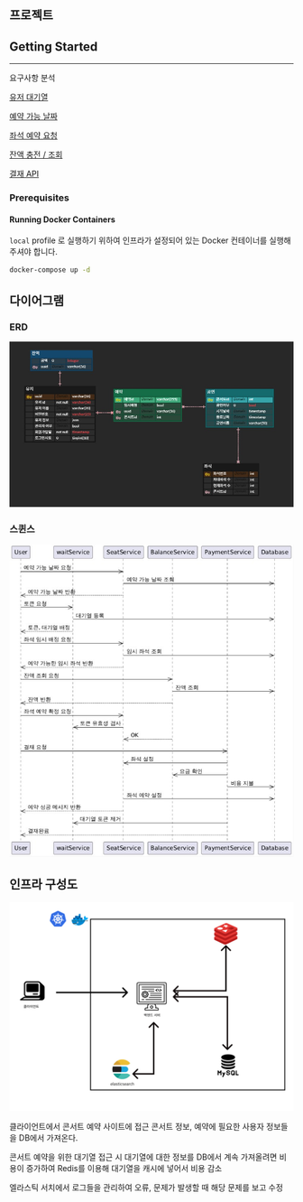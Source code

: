 ## 프로젝트

## Getting Started

----
요구사항 분석

[유저 대기열](docs/유저_대기열.md)

[예약 가능 날짜](docs/날짜_예약_좌석.md)

[좌석 예약 요청](docs/좌석_예약_요청.md)

[잔액 충전 / 조회](docs/잔액_충전과_조회.md)

[결재 API](docs/결재.md)

### Prerequisites

#### Running Docker Containers

`local` profile 로 실행하기 위하여 인프라가 설정되어 있는 Docker 컨테이너를 실행해주셔야 합니다.

```bash
docker-compose up -d
```




## 다이어그램

### ERD 
![!이미지 없음](docs/콘서트예약ERD.jpg)

### 스퀸스
![!이미지 없음](docs/스퀸스%20다이어그램.jpg)



## 인프라 구성도
![!이미지 없음](docs/img.png)

클라이언트에서 콘서트 예약 사이트에 접근
콘서트 정보, 예약에 필요한 사용자 정보들을 DB에서 가져온다.

콘서트 예약을 위한 대기열 접근 시 대기열에 대한 정보를 DB에서 계속 가져올려면 비용이 증가하여
Redis를 이용해 대기열을 캐시에 넣어서 비용 감소

엘라스틱 서치에서 로그들을 관리하여 오류, 문제가 발생할 때 해당 문제를 보고 수정 
